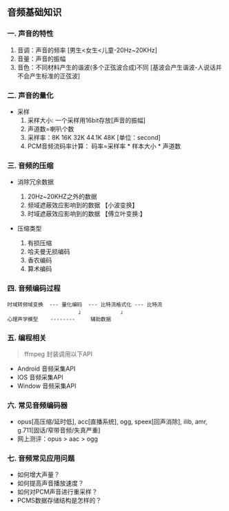 ## 音频基础知识 ##

### 一. 声音的特性 ###
1. 音调：声音的频率 [男生<女生<儿童-20Hz~20KHz]
2. 音量：声音的振幅
3. 音色：不同材料产生的谐波(多个正弦波合成)不同 [基波会产生谐波-人说话并不会产生标准的正弦波] 

### 二. 声音的量化 ###
- 采样
    1. 采样大小: 一个采样用16bit存放[声音的振幅]
    2. 声道数=喇叭个数
    3. 采样率：8K 16K 32K 44.1K 48K [单位：second]
    4. PCM音频流码率计算： 码率=采样率 * 样本大小 * 声道数

### 三. 音频的压缩 ###
- 消除冗余数据  
    1. 20Hz~20KHZ之外的数据
    2. 频域遮蔽效应影响到的数据 【小波变换】
    3. 时域遮蔽效应影响到的数据 【傅立叶变换:】

- 压缩类型
    1. 有损压缩
    2. 哈夫曼无损编码
	3. 香农编码
	4. 算术编码

### 四. 音频编码过程
	时域转频域变换  --- 量化编码  --- 比特流格式化 --- 比特流
						   」			」
	心理声学模型    --------     辅助数据


### 五. 编程相关
> ffmpeg 封装调用以下API
- Android 音频采集API
- IOS 音频采集API
- Window 音频采集API

### 六. 常见音频编码器
- opus[高压缩/延时低], acc[直播系统], ogg, speex[回声消除], ilib, amr, g.711[固话/窄带音频/失真严重]
- 网上测评：opus > aac > ogg

### 七. 音频常见应用问题
- 如何增大声量？
- 如何提高声音播放速度？
- 如何对PCM声音进行重采样？
- PCMS数据存储结构是怎样的？
